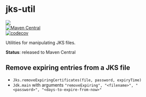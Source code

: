 # jks-util
<a href="https://github.com/davidmoten/jks-util/actions/workflows/ci.yml"><img src="https://github.com/davidmoten/jks-util/actions/workflows/ci.yml/badge.svg"/></a><br/>
[![Maven Central](https://maven-badges.herokuapp.com/maven-central/com.github.davidmoten/jks-util/badge.svg?style=flat)](https://maven-badges.herokuapp.com/maven-central/com.github.davidmoten/jks-util)<br/>
[![codecov](https://codecov.io/gh/davidmoten/jks-util/branch/master/graph/badge.svg)](https://codecov.io/gh/davidmoten/jks-util)<br/>

Utilities for manipulating JKS files.

**Status**: released to Maven Central

## Remove expiring entries from a JKS file
* `Jks.removeExpiringCertificates(file, password, expiryTime)`
* `Jdk.main` with arguments `"removeExpiring", "<filename>", "<password>", "<days-to-expire-from-now>"`
